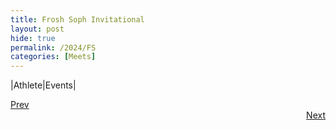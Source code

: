 ```yaml
---
title: Frosh Soph Invitational
layout: post
hide: true
permalink: /2024/FS
categories: [Meets]
---
```


|Athlete|Events|

<div style="text-align: left"> <a href="{{site.baseurl}}/2024/MC">Prev</a></div> 
<div style="text-align: right"> <a href="{{site.baseurl}}/2024/PLF">Next</a></div>